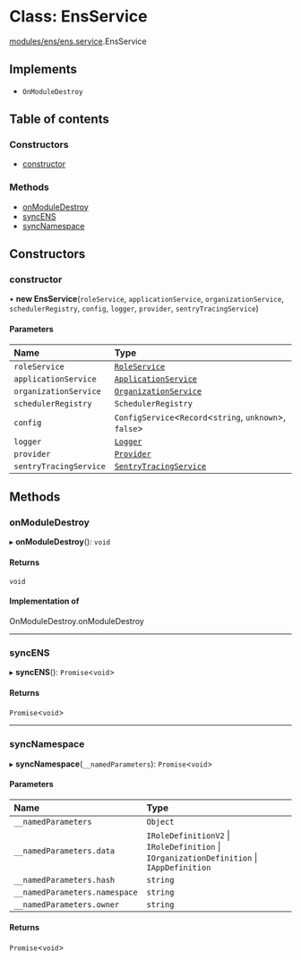 # Class: EnsService

[modules/ens/ens.service](../modules/modules_ens_ens_service.md).EnsService

## Implements

- `OnModuleDestroy`

## Table of contents

### Constructors

- [constructor](modules_ens_ens_service.EnsService.md#constructor)

### Methods

- [onModuleDestroy](modules_ens_ens_service.EnsService.md#onmoduledestroy)
- [syncENS](modules_ens_ens_service.EnsService.md#syncens)
- [syncNamespace](modules_ens_ens_service.EnsService.md#syncnamespace)

## Constructors

### constructor

• **new EnsService**(`roleService`, `applicationService`, `organizationService`, `schedulerRegistry`, `config`, `logger`, `provider`, `sentryTracingService`)

#### Parameters

| Name | Type |
| :------ | :------ |
| `roleService` | [`RoleService`](modules_role_role_service.RoleService.md) |
| `applicationService` | [`ApplicationService`](modules_application_application_service.ApplicationService.md) |
| `organizationService` | [`OrganizationService`](modules_organization_organization_service.OrganizationService.md) |
| `schedulerRegistry` | `SchedulerRegistry` |
| `config` | `ConfigService`<`Record`<`string`, `unknown`\>, ``false``\> |
| `logger` | [`Logger`](modules_logger_logger_service.Logger.md) |
| `provider` | [`Provider`](common_provider.Provider.md) |
| `sentryTracingService` | [`SentryTracingService`](modules_sentry_sentry_tracing_service.SentryTracingService.md) |

## Methods

### onModuleDestroy

▸ **onModuleDestroy**(): `void`

#### Returns

`void`

#### Implementation of

OnModuleDestroy.onModuleDestroy

___

### syncENS

▸ **syncENS**(): `Promise`<`void`\>

#### Returns

`Promise`<`void`\>

___

### syncNamespace

▸ **syncNamespace**(`__namedParameters`): `Promise`<`void`\>

#### Parameters

| Name | Type |
| :------ | :------ |
| `__namedParameters` | `Object` |
| `__namedParameters.data` | `IRoleDefinitionV2` \| `IRoleDefinition` \| `IOrganizationDefinition` \| `IAppDefinition` |
| `__namedParameters.hash` | `string` |
| `__namedParameters.namespace` | `string` |
| `__namedParameters.owner` | `string` |

#### Returns

`Promise`<`void`\>
